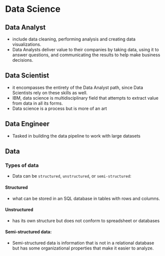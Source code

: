 # Data Science

## Data Analyst

- include data cleaning, performing analysis and creating data visualizations.
- Data Analysts deliver value to their companies by taking data, using it to answer questions, and communicating the results to help make business decisions.

## Data Scientist

- it encompasses the entirety of the Data Analyst path, since Data Scientists rely on these skills as well.
- IBM, data science is multidisciplinary field that attempts to extract value from data in all its forms.
- Data science is a process but is more of an art

## Data Engineer

- Tasked in building the data pipeline to work with large datasets

## Data

### Types of data

- Data can be `structured`, `unstructured`, or `semi-structured`:

#### Structured

- what can be stored in an SQL database in tables with rows and columns.

#### Unstructured
- has its own structure but does not conform to spreadsheet or databases
#### Semi-structured data:
- Semi-structured data is information that is not in a relational database but has some organizational properties that make it easier to analyze.
